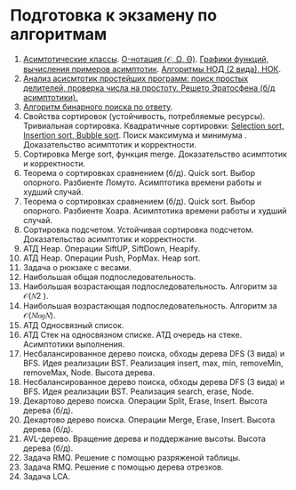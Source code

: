 # Подготовка к экзамену по алгоритмам
1. [Асимтотические классы](https://github.com/Qcsteeven/exam/blob/main/asymptotic-complexity.png). [O-нотация (𝒪, Ω, Θ)](https://github.com/Qcsteeven/exam/blob/main/asymptotic-complexity.png). [Графики функций, вычисления примеров асимптотик](https://github.com/Qcsteeven/exam/blob/main/function.png). [Алгоритмы НОД (2 вида), НОК](https://github.com/Qcsteeven/exam/blob/main/gsd.cpp).
2. [Анализ асисмтотик простейших программ: поиск простых делителей, проверка числа на простоту. Решето Эратосфена (б/д асимптотики).](https://github.com/Qcsteeven/exam/blob/main/Primary.cpp)
3. [Алгоритм бинарного поиска по ответу](https://github.com/Qcsteeven/exam/blob/main/BinarySearch.cpp).
4. Свойства сортировок (устойчивость, потребляемые ресурсы). Тривиальная сортировка. Квадратичные сортировки: [Selection sort, Insertion sort, Bubble sort](https://github.com/Qcsteeven/exam/blob/main/Sorting.cpp). Поиск максимума и минимума .
Доказательство асимптотик и корректности.
5. Сортировка Merge sort, функция merge. Доказательство асимптотик и корректности.
6. Теорема о сортировках сравнением (б/д). Quick sort. Выбор опорного. Разбиенте Ломуто. Асимптотика времени работы и худший случай.
7. Теорема о сортировках сравнением (б/д). Quick sort. Выбор опорного. Разбиенте Хоара. Асимптотика времени работы и худший случай.
8. Сортировка подсчетом. Устойчивая сортировка подсчетом. Доказательство асимптотик и корректности.
9. АТД Heap. Операции SiftUP, SiftDown, Heapify.
10. АТД Heap. Операции Push, PopMax. Heap sort.
11. Задача о рюкзаке с весами.
12. Наибольшая общая подпоследовательность.
13. Наибольшая возрастающая подпоследовательность. Алгоритм за 𝒪(𝑁2
).
14. Наибольшая возрастающая подпоследовательность. Алгоритм за 𝒪(𝑁𝑙𝑜𝑔𝑁).
15. АТД Односвязный список.
16. АТД Стек на односвязном списке. АТД очередь на стеке. Асимптотики выполнения.
17. Несбалансированное дерево поиска, обходы дерева DFS (3 вида) и BFS. Идея реализации BST.
Реализация insert, max, min, removeMin, removeMax, Node. Высота дерева.
18. Несбалансированное дерево поиска, обходы дерева DFS (3 вида) и BFS. Идея реализации BST.
Реализация search, erase, Node.
19. Декартово дерево поиска. Операции Split, Erase, Insert. Высота дерева (б/д).
20. Декартово дерево поиска. Операции Merge, Erase, Insert. Высота дерева (б/д).
21. AVL-дерево. Вращение дерева и поддержание высоты. Высота дерева (б/д).
22. Задача RMQ. Решение с помощью разряженой таблицы.
23. Задача RMQ. Решение с помощью дерева отрезков.
24. Задача LCA.
